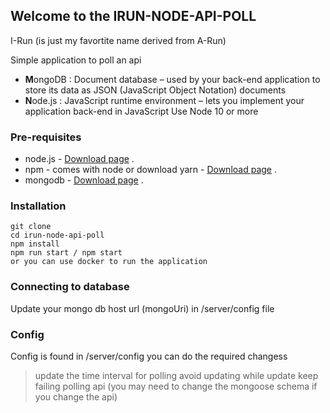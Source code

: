 ## Welcome to the IRUN-NODE-API-POLL

I-Run (is just my favortite name derived from A-Run)

Simple application to poll an api 

- **M**ongoDB : Document database – used by your back-end application to store its data as JSON (JavaScript Object Notation) documents
- **N**ode.js : JavaScript runtime environment – lets you implement your application back-end in JavaScript
Use Node 10 or more

### Pre-requisites  
* node.js - [Download page](https://nodejs.org/en/download/) .  
* npm - comes with node or download yarn - [Download page](https://yarnpkg.com/lang/en/docs/install) .  
* mongodb - [Download page](https://www.mongodb.com/download-center/community) .  

### Installation 
``` 
git clone 
cd irun-node-api-poll
npm install
npm run start / npm start
or you can use docker to run the application
```
### Connecting to database
Update your mongo db host url (mongoUri) in /server/config file

### Config
Config is found in /server/config you can do the required changess
> update the time interval for polling 
> avoid updating while update keep failing
> polling api (you may need to change the mongoose schema if you change the api)

